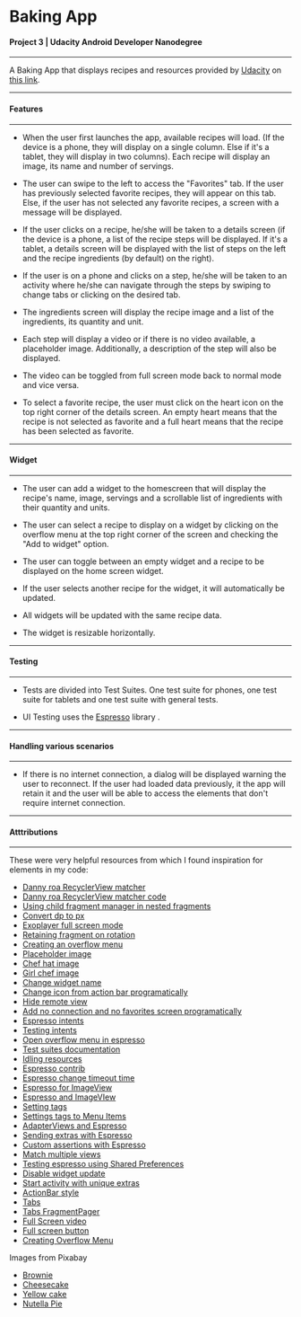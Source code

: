 # Baking App

#### Project 3 | Udacity Android Developer Nanodegree

---

A Baking App that displays recipes and resources provided by [Udacity](http://udacity.com/) on [this link](https://d17h27t6h515a5.cloudfront.net/topher/2017/May/59121517_baking/baking.json). 

---
#### Features

---
- When the user first launches the app, available recipes will load. (If the device is a phone, they will display on a single column. Else if it's a tablet, they will display in two columns). Each recipe will display an image, its name and number of servings.

- The user can swipe to the left to access the "Favorites" tab. If the user has previously selected favorite recipes, they will appear on this tab. Else, if the user has not selected any favorite recipes, a screen with a message will be displayed.

- If the user clicks on a recipe, he/she will be taken to a details screen (if the device is a phone, a list of the recipe steps will be displayed. If it's a tablet, a details screen will be displayed with the list of steps on the left and the recipe ingredients (by default) on the right).

- If the user is on a phone and clicks on a step, he/she will be taken to an activity where he/she can navigate through the steps by swiping to change tabs or clicking on the desired tab. 

- The ingredients screen will display the recipe image and a list of the ingredients, its quantity and unit. 

- Each step will display a video or if there is no video available, a placeholder image. Additionally, a description of the step will also be displayed.

- The video can be toggled from full screen mode back to normal mode and vice versa.

- To select a favorite recipe, the user must click on the heart icon on the top right corner of the details screen. An empty heart means that the recipe is not selected as favorite and a full heart means that the recipe has been selected as favorite.

---

#### Widget

----

- The user can add a widget to the homescreen that will display the recipe's name, image, servings and a scrollable list of ingredients with their quantity and units.

- The user can select a recipe to display on a widget by clicking on the overflow menu at the top right corner of the screen and checking the "Add to widget" option.

- The user can toggle between an empty widget and a recipe to be displayed on the home screen widget.

- If the user selects another recipe for the widget, it will automatically be updated.

- All widgets will be updated with the same recipe data.

- The widget is resizable horizontally. 

---

#### Testing

---

- Tests are divided into Test Suites. One test suite for phones, one test suite for tablets and one test suite with general tests. 

- UI Testing uses the [Espresso](https://developer.android.com/training/testing/espresso/index.html) library .
 
---

#### Handling various scenarios

---

- If there is no internet connection, a dialog will be displayed warning the user to reconnect. If the user had loaded data previously, it the app will retain it and the user will be able to access the elements that don't require internet connection.

---

#### Atttributions

---
These were very helpful resources from which I found inspiration for elements in my code:

- [Danny roa RecyclerView matcher](http://dannyroa.com/2015/05/10/espresso-matching-views-in-recyclerview/)
- [Danny roa RecyclerView matcher code](https://github.com/dannyroa/espresso-samples/blob/master/RecyclerView/app/src/androidTest/java/com/dannyroa/espresso_samples/recyclerview/RecyclerViewMatcher.java)
- [Using child fragment manager in nested fragments](https://stackoverflow.com/a/29666094)
- [Convert dp to px](https://stackoverflow.com/a/6327095)
- [Exoplayer full screen mode](https://geoffledak.com/blog/2017/09/11/how-to-add-a-fullscreen-toggle-button-to-exoplayer-in-android/)
- [Retaining fragment on rotation](https://developer.android.com/guide/topics/resources/runtime-changes.html#RetainingAnObject)
- [Creating an overflow menu](http://www.techotopia.com/index.php/Creating_and_Managing_Overflow_Menus_on_Android)
- [Placeholder image](https://pixabay.com/en/chef-cake-woman-lady-female-1773672/)
- [Chef hat image](https://pixabay.com/en/chef-cooking-hat-cap-cook-baker-295359/)
- [Girl chef image](https://pixabay.com/en/chef-cake-woman-lady-female-1773672/)
- [Change widget name](https://stackoverflow.com/questions/4536691/how-do-i-give-a-android-app-widget-a-label-name)
- [Change icon from action bar programatically](https://stackoverflow.com/questions/19882443/how-to-change-menuitem-icon-in-actionbar-programmatically)
- [Hide remote view](https://stackoverflow.com/questions/9154220/remoteviews-setviewvisibility-on-android-widget)
- [Add no connection and no favorites screen programatically](https://stackoverflow.com/questions/13889225/create-views-programmatically-using-xml-on-android)
- [Espresso intents ](https://developer.android.com/training/testing/espresso/intents.html#matching)
- [Testing intents](https://collectiveidea.com/blog/archives/2015/06/11/testing-for-android-intents-using-espresso)
- [Open overflow menu in espresso](https://stackoverflow.com/questions/33965723/espresso-click-menu-item)
- [Test suites documentation](https://github.com/junit-team/junit4/wiki/Aggregating-tests-in-suites)
- [Idling resources](https://www.youtube.com/watch?v=uCtzH0Rz5XU)
- [Espresso contrib](https://stackoverflow.com/questions/43966265/illegalaccesserror-with-countingidlingresource)
- [Espresso change timeout time](https://stackoverflow.com/questions/40245777/what-is-idlingresourcetimeoutexception-in-espresso)
- [Espresso for ImageView](https://stackoverflow.com/questions/38867613/espresso-testing-that-imageview-contains-a-drawable)
- [Espresso and ImageVIew](https://medium.com/@dbottillo/android-ui-test-espresso-matcher-for-imageview-1a28c832626f)
- [Setting tags](https://stackoverflow.com/questions/33763425/using-espresso-to-test-drawable-changes)
- [Settings tags to Menu Items](https://stackoverflow.com/questions/15326511/how-to-set-a-tag-to-menuitem)
- [AdapterViews and Espresso](https://medium.com/google-developers/adapterviews-and-espresso-f4172aa853cf)
- [Sending extras with Espresso](http://blog.xebia.com/android-intent-extras-espresso-rules/)
- [Custom assertions with Espresso](https://stackoverflow.com/questions/36399787/how-to-count-recyclerview-items-with-espresso/37339656)
- [Match multiple views](https://stackoverflow.com/questions/39977902/espresso-recylerview-in-viewpager-match-multiple-views/39978656)
- [Testing espresso using Shared Preferences](https://medium.com/@SimonKaz/android-testing-setting-sharedprefs-before-launching-an-activity-558730506b7c)
- [Disable widget update](https://stackoverflow.com/questions/5641134/how-to-disable-widget-updateperiodmillis)
- [Start activity with unique extras](https://stackoverflow.com/questions/31398575/start-new-activity-from-pendingintent-with-unique-extra)
- [ActionBar style](https://stackoverflow.com/questions/30909471/tablayout-android-design-library-text-color)
- [Tabs](https://guides.codepath.com/android/Sliding-Tabs-with-PagerSlidingTabStrip)
- [Tabs FragmentPager](https://guides.codepath.com/android/ViewPager-with-FragmentPagerAdapter#layout-viewpager)
- [Full Screen video](https://geoffledak.com/blog/2017/09/11/how-to-add-a-fullscreen-toggle-button-to-exoplayer-in-android/l)
- [Full screen button](https://stackoverflow.com/questions/36990193/add-button-for-full-screen-video-with-exo-player)
- [Creating Overflow Menu](http://www.techotopia.com/index.php/Creating_and_Managing_Overflow_Menus_on_Android)

Images from Pixabay

- [Brownie](https://pixabay.com/en/brownie-dessert-cake-sweet-548591/)
- [Cheesecake](https://pixabay.com/en/food-chocolate-dessert-sweet-1283885/)
- [Yellow cake](https://pixabay.com/en/cake-golden-autumn-sweet-yellow-1002308/)
- [Nutella Pie](https://pixabay.com/en/cake-chocolate-cake-cafe-bake-2001781/)


<br>


